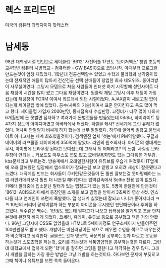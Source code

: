 # 렉스 프리드먼
미국의 컴퓨터 과학자이자 팟캐스터

# 남세동
98년 대학생시절 인턴으로 세이클럽
'B612' 사진어플
17년도 '보이저엑스' 창업
초등학교4학년 컴퓨터 시범학교 - 컴퓨터반 - GW BASIC으로 코딩시작. 이때부터 프로그램 만드는것이 엄청 재밌었다.
1학년대 전공선택할수 있었고 수학과 물리학과 생각중이였는데 천재적인 애들이 많아서 전산전공 선택
선배들이 창업한 회사 네오위즈. 동아리방이 사무실이였다.
그당시 모뎀으로 처음 사람들이 인터넷 하기 시작할때 성인사이트 다음 채팅이 시간을 많이 썼고 그다음 채팅이였다.  원클릭 채팅
그당시 야후 채팅이 가장 컸는데 채팅창이 FORM 이여서 리프래쉬 되던 시절이었다.
AJAX같이 새로고침 없이 되는게 세이클럽 밖에 없었다. 꼼수(사파의 기술)이여서 표준 안지킨다고 욕도 많이 먹고 했다.
세이클럽 가입자 2000만명, 동시접속자 수십만명. 
고정비가 너무 많이 나와서 6개월안에 돈 못벌면 접자하고 여러가지 돈벌것들을 만들었는데 아바타, 하이라이트 등 4가지 정도의 아이디어였고 아바타에서 터졌다.
픽셀을 왜사? 전세계에 그런 유례가 없었다. 어차피 안팔릴거 비싸게 하자 했는데 너무 잘팔렸다. 하루에 일억씩 벌렸고 불법사이트 아니고서는 세계 최초였을것이다.
검색엔진 업체  '첫눈'에서 PM역할했다. 구글과 네이버의 러브콜중 네이버에게 350억에 팔았다. 라인의 원조회사다.
아이폰의 생태계는 무시, 아이팟에 브라우징 된다고 보여줬는데 그래서 뭐 어쩌라고? 의 느낌. 사실상 브라우징이 안되는... 키보드도 마우스도 앱도 없고 모바일용화면도 없는
그다음은 거부감. kbs문제라고 부르는것. 방송계에서 오래일한사람이 유튜브를 우습게 여겼듯이 IT업계에 오래 잘해왔던 입장에서 앱스토어가 잘되는걸 보고 얕봤고 오히려 세상이 잘못됐다고 느꼈다.
대작게임 만드는 회사들이 쿠키런같은것들이 돈 훨씬 잘보는걸 못마땅해하는 느낌
라인카메라보다 훨씬 더 나은걸 해야한다는 압박감속에서 Selfie 전용 앱이 없었다. 카메라 필터중에 입소문난 필터가 있는 앱정도가 있는 정도.
5명이 한달만에 만든것이 'B612'
ACIS드라마에서 등장인물 소개를 보고 감명을 받아서 3초짜리 영상 4컷. 인스타를 타고 연예인이 쓰면서 폭발했다. 
앱 생태계 싫었는데 잘되고 나니까 좋아지더라 ㅋㅋ
10년의 커리어 공백이랄까 하는 부분이 아이폰을 무시했던 판단때문이라 후회를 하고있다.
백수같은 백수는 1년정도 했는데 알파고가 나오고 딥러닝을 알게되고 조금 만져본것에 완전히 빠지게 되었다.
코세라, 유데미, 유튜브 등으로 공부했고 책은 거의 안봤다.
96년 그당시에 CSS도 없었을대 HTML로 5페이지정도 연구소페이지 만들어주면 100만원정도 받고 했다.
개발이든 머신러닝이든 책으로 배우면 수영을 책으로 배우는것과 비슷하다고 생각한다.
글을쓰는것과 영문학, 국문학을 공부하는것과 다르고 운동을 하는것과 스포츠학을 하는것, 요리를 하는것과 식품영양학을  공부하는것은 다르다.
그런데 대학교에서 접하게 되면 '학'에 을 잘하면 코딩을 잘한다고 착각하는 경우 많다.
그래서 개발을 잘하는 가장 좋은 방법은 그냥 개발을 하는것이다. 하다보면 문제에 부딪히고 그때 책이나 유튜브를 보면 쏙쏙 들어온다.

